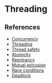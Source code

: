 # Threading

## References

* [Concurrency](http://en.wikipedia.org/wiki/Concurrency_(computer_science))
* [Threading](http://en.wikipedia.org/wiki/Thread_(computer_science))
* [Thread safety](http://en.wikipedia.org/wiki/Thread-safe)
* [Atomicity](http://en.wikipedia.org/wiki/Linearizability)
* [Reentrancy](http://en.wikipedia.org/wiki/Reentrant_(subroutine))
* [Mutual exlcusion](http://en.wikipedia.org/wiki/Mutual_exclusion)
* [Race conditions](http://en.wikipedia.org/wiki/Race_condition)
* [Deadlock](http://en.wikipedia.org/wiki/Deadlock)
